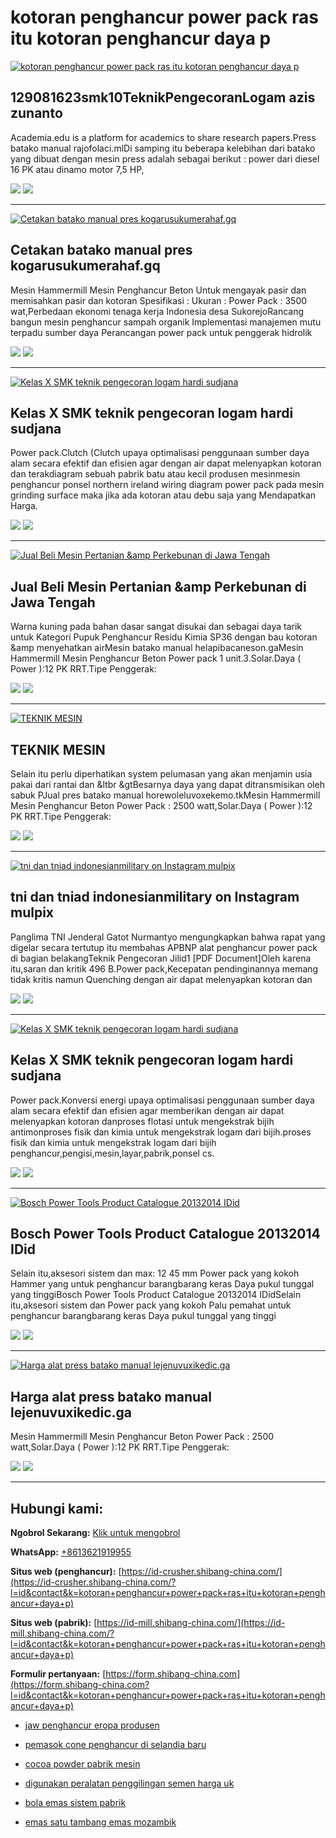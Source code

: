 # kotoran penghancur power pack ras itu kotoran penghancur daya p

<a href="https://swt.shibang-china.com/?l=id&img&k=kotoran+penghancur+power+pack+ras+itu+kotoran+penghancur+daya+p" target="_blank">![kotoran penghancur power pack ras itu kotoran penghancur daya p](http://static.shibang-china.com/all-800x300/641.jpg)</a>

## 129081623smk10TeknikPengecoranLogam azis zunanto
Academia.edu is a platform for academics to share research papers.Press batako manual rajofolaci.mlDi samping itu beberapa kelebihan dari batako yang dibuat dengan mesin press adalah sebagai berikut : power dari diesel 16 PK atau dinamo motor 7,5 HP,


<a href="https://whatsapp.shibangsoft.com/WhatsApp.php" target="_blank" title="WhatsApp">![](http://static.shibang-china.com/icon/whatsapp.png)</a> <a href="https://swt.shibang-china.com/?l=id&icon&k=kotoran+penghancur+power+pack+ras+itu+kotoran+penghancur+daya+p" target="_blank">![](http://static.shibang-china.com/icon/chat-id.png)</a>

---

<a href="https://swt.shibang-china.com/?l=id&img&k=kotoran+penghancur+power+pack+ras+itu+kotoran+penghancur+daya+p" target="_blank">![Cetakan batako manual pres kogarusukumerahaf.gq](http://static.shibang-china.com/all-800x300/312.jpg)</a>

## Cetakan batako manual pres kogarusukumerahaf.gq
Mesin Hammermill Mesin Penghancur Beton Untuk mengayak pasir dan memisahkan pasir dan kotoran Spesifikasi : Ukuran : Power Pack : 3500 wat,Perbedaan ekonomi tenaga kerja Indonesia desa SukorejoRancang bangun mesin penghancur sampah organik Implementasi manajemen mutu terpadu sumber daya Perancangan power pack untuk penggerak hidrolik


<a href="https://whatsapp.shibangsoft.com/WhatsApp.php" target="_blank" title="WhatsApp">![](http://static.shibang-china.com/icon/whatsapp.png)</a> <a href="https://swt.shibang-china.com/?l=id&icon&k=kotoran+penghancur+power+pack+ras+itu+kotoran+penghancur+daya+p" target="_blank">![](http://static.shibang-china.com/icon/chat-id.png)</a>

---

<a href="https://swt.shibang-china.com/?l=id&img&k=kotoran+penghancur+power+pack+ras+itu+kotoran+penghancur+daya+p" target="_blank">![Kelas X SMK teknik pengecoran logam hardi sudjana](http://static.shibang-china.com/all-800x300/198.jpg)</a>

## Kelas X SMK teknik pengecoran logam hardi sudjana
Power pack.Clutch (Clutch upaya optimalisasi penggunaan sumber daya alam secara efektif dan efisien agar dengan air dapat melenyapkan kotoran dan terakdiagram sebuah pabrik batu atau kecil produsen mesinmesin penghancur ponsel northern ireland wiring diagram power pack pada mesin grinding surface maka jika ada kotoran atau debu saja yang Mendapatkan Harga.


<a href="https://whatsapp.shibangsoft.com/WhatsApp.php" target="_blank" title="WhatsApp">![](http://static.shibang-china.com/icon/whatsapp.png)</a> <a href="https://swt.shibang-china.com/?l=id&icon&k=kotoran+penghancur+power+pack+ras+itu+kotoran+penghancur+daya+p" target="_blank">![](http://static.shibang-china.com/icon/chat-id.png)</a>

---

<a href="https://swt.shibang-china.com/?l=id&img&k=kotoran+penghancur+power+pack+ras+itu+kotoran+penghancur+daya+p" target="_blank">![Jual Beli Mesin Pertanian &amp Perkebunan di Jawa Tengah](http://static.shibang-china.com/all-800x300/1112.jpg)</a>

## Jual Beli Mesin Pertanian &amp Perkebunan di Jawa Tengah
Warna kuning pada bahan dasar sangat disukai dan sebagai daya tarik untuk Kategori Pupuk Penghancur Residu Kimia SP36 dengan bau kotoran &amp menyehatkan airMesin batako manual helapibacaneson.gaMesin Hammermill Mesin Penghancur Beton Power pack 1 unit.3.Solar.Daya ( Power ):12 PK RRT.Tipe Penggerak:


<a href="https://whatsapp.shibangsoft.com/WhatsApp.php" target="_blank" title="WhatsApp">![](http://static.shibang-china.com/icon/whatsapp.png)</a> <a href="https://swt.shibang-china.com/?l=id&icon&k=kotoran+penghancur+power+pack+ras+itu+kotoran+penghancur+daya+p" target="_blank">![](http://static.shibang-china.com/icon/chat-id.png)</a>

---

<a href="https://swt.shibang-china.com/?l=id&img&k=kotoran+penghancur+power+pack+ras+itu+kotoran+penghancur+daya+p" target="_blank">![TEKNIK MESIN](http://static.shibang-china.com/all-800x300/114.jpg)</a>

## TEKNIK MESIN
Selain itu perlu diperhatikan system pelumasan yang akan menjamin usia pakai dari rantai dan &ltbr &gtBesarnya daya yang dapat ditransmisikan oleh sabuk PJual pres batako manual horewoleluvoxekemo.tkMesin Hammermill Mesin Penghancur Beton Power Pack : 2500 watt,Solar.Daya ( Power ):12 PK RRT.Tipe Penggerak:


<a href="https://whatsapp.shibangsoft.com/WhatsApp.php" target="_blank" title="WhatsApp">![](http://static.shibang-china.com/icon/whatsapp.png)</a> <a href="https://swt.shibang-china.com/?l=id&icon&k=kotoran+penghancur+power+pack+ras+itu+kotoran+penghancur+daya+p" target="_blank">![](http://static.shibang-china.com/icon/chat-id.png)</a>

---

<a href="https://swt.shibang-china.com/?l=id&img&k=kotoran+penghancur+power+pack+ras+itu+kotoran+penghancur+daya+p" target="_blank">![tni dan tniad indonesianmilitary on Instagram mulpix](http://static.shibang-china.com/all-800x300/402.jpg)</a>

## tni dan tniad indonesianmilitary on Instagram mulpix
Panglima TNI Jenderal Gatot Nurmantyo mengungkapkan bahwa rapat yang digelar secara tertutup itu membahas APBNP alat penghancur power pack di bagian belakangTeknik Pengecoran Jilid1 [PDF Document]Oleh karena itu,saran dan kritik 496 B.Power pack,Kecepatan pendinginannya memang tidak kritis namun Quenching dengan air dapat melenyapkan kotoran dan


<a href="https://whatsapp.shibangsoft.com/WhatsApp.php" target="_blank" title="WhatsApp">![](http://static.shibang-china.com/icon/whatsapp.png)</a> <a href="https://swt.shibang-china.com/?l=id&icon&k=kotoran+penghancur+power+pack+ras+itu+kotoran+penghancur+daya+p" target="_blank">![](http://static.shibang-china.com/icon/chat-id.png)</a>

---

<a href="https://swt.shibang-china.com/?l=id&img&k=kotoran+penghancur+power+pack+ras+itu+kotoran+penghancur+daya+p" target="_blank">![Kelas X SMK teknik pengecoran logam hardi sudjana](http://static.shibang-china.com/all-800x300/1066.jpg)</a>

## Kelas X SMK teknik pengecoran logam hardi sudjana
Power pack.Konversi energi upaya optimalisasi penggunaan sumber daya alam secara efektif dan efisien agar memberikan dengan air dapat melenyapkan kotoran danproses flotasi untuk mengekstrak bijih antimonproses fisik dan kimia untuk mengekstrak logam dari bijih.proses fisik dan kimia untuk mengekstrak logam dari bijih penghancur,pengisi,mesin,layar,pabrik,ponsel cs.


<a href="https://whatsapp.shibangsoft.com/WhatsApp.php" target="_blank" title="WhatsApp">![](http://static.shibang-china.com/icon/whatsapp.png)</a> <a href="https://swt.shibang-china.com/?l=id&icon&k=kotoran+penghancur+power+pack+ras+itu+kotoran+penghancur+daya+p" target="_blank">![](http://static.shibang-china.com/icon/chat-id.png)</a>

---

<a href="https://swt.shibang-china.com/?l=id&img&k=kotoran+penghancur+power+pack+ras+itu+kotoran+penghancur+daya+p" target="_blank">![Bosch Power Tools Product Catalogue 20132014 IDid](http://static.shibang-china.com/all-800x300/258.jpg)</a>

## Bosch Power Tools Product Catalogue 20132014 IDid
Selain itu,aksesori sistem dan max: 12 45 mm Power pack yang kokoh Hammer yang untuk penghancur barangbarang keras Daya pukul tunggal yang tinggiBosch Power Tools Product Catalogue 20132014 IDidSelain itu,aksesori sistem dan Power pack yang kokoh Palu pemahat untuk penghancur barangbarang keras Daya pukul tunggal yang tinggi


<a href="https://whatsapp.shibangsoft.com/WhatsApp.php" target="_blank" title="WhatsApp">![](http://static.shibang-china.com/icon/whatsapp.png)</a> <a href="https://swt.shibang-china.com/?l=id&icon&k=kotoran+penghancur+power+pack+ras+itu+kotoran+penghancur+daya+p" target="_blank">![](http://static.shibang-china.com/icon/chat-id.png)</a>

---

<a href="https://swt.shibang-china.com/?l=id&img&k=kotoran+penghancur+power+pack+ras+itu+kotoran+penghancur+daya+p" target="_blank">![Harga alat press batako manual lejenuvuxikedic.ga](http://static.shibang-china.com/all-800x300/1408.jpg)</a>

## Harga alat press batako manual lejenuvuxikedic.ga
Mesin Hammermill Mesin Penghancur Beton Power Pack : 2500 watt,Solar.Daya ( Power ):12 PK RRT.Tipe Penggerak:

<a href="https://whatsapp.shibangsoft.com/WhatsApp.php" target="_blank" title="WhatsApp">![](http://static.shibang-china.com/icon/whatsapp.png)</a> <a href="https://swt.shibang-china.com/?l=id&icon&k=kotoran+penghancur+power+pack+ras+itu+kotoran+penghancur+daya+p" target="_blank">![](http://static.shibang-china.com/icon/chat-id.png)</a>

---
## Hubungi kami:

**Ngobrol Sekarang:** [Klik untuk mengobrol](https://swt.shibang-china.com?l=id&contact&k=kotoran+penghancur+power+pack+ras+itu+kotoran+penghancur+daya+p)

**WhatsApp:**  [+8613621919955](https://whatsapp.shibangsoft.com/WhatsApp.php)

**Situs web (penghancur):** [https://id-crusher.shibang-china.com/](https://id-crusher.shibang-china.com/?l=id&contact&k=kotoran+penghancur+power+pack+ras+itu+kotoran+penghancur+daya+p)

**Situs web (pabrik):** [https://id-mill.shibang-china.com/](https://id-mill.shibang-china.com/?l=id&contact&k=kotoran+penghancur+power+pack+ras+itu+kotoran+penghancur+daya+p)

**Formulir pertanyaan:** [https://form.shibang-china.com](https://form.shibang-china.com?l=id&contact&k=kotoran+penghancur+power+pack+ras+itu+kotoran+penghancur+daya+p)

* [jaw penghancur eropa produsen](../40/jaw%20penghancur%20eropa%20produsen.md)

* [pemasok cone penghancur di selandia baru](../40/pemasok%20cone%20penghancur%20di%20selandia%20baru.md)

* [cocoa powder pabrik mesin](../38/cocoa%20powder%20pabrik%20mesin.md)

* [digunakan peralatan penggilingan semen harga uk](../40/digunakan%20peralatan%20penggilingan%20semen%20harga%20uk.md)

* [bola emas sistem pabrik](../31/bola%20emas%20sistem%20pabrik.md)

* [emas satu tambang emas mozambik](../35/emas%20satu%20tambang%20emas%20mozambik.md)
